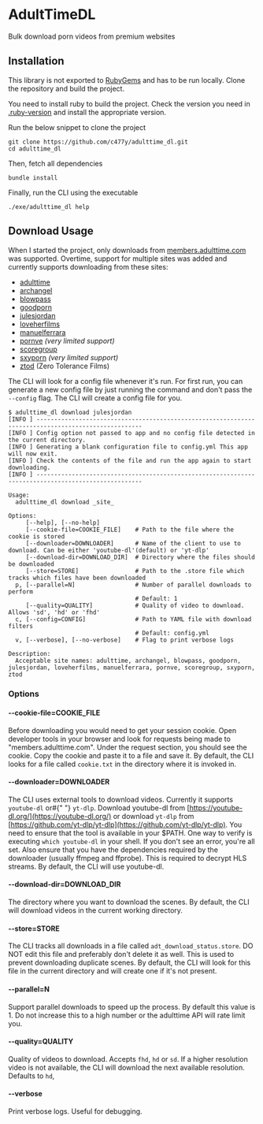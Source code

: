 # AdultTimeDL

Bulk download porn videos from premium websites

## Installation

This library is not exported to [RubyGems](https://rubygems.org) and has to be
run locally. Clone the repository and build the project.

You need to install ruby to build the project. Check the version you need in
[.ruby-version](.ruby-version) and install the appropriate version.

Run the below snippet to clone the project

```shell
git clone https://github.com/c477y/adulttime_dl.git
cd adulttime_dl
```

Then, fetch all dependencies

```shell
bundle install
```

Finally, run the CLI using the executable

```shell
./exe/adulttime_dl help
```

## Download Usage

When I started the project, only downloads from
[members.adulttime.com](https://members.adulttime.com) was supported. Overtime,
support for multiple sites was added and currently supports downloading from
these sites:

* [adulttime](https://members.adulttime.com)
* [archangel](https://www.archangelvideo.com/)
* [blowpass](https://www.blowpass.com/en)
* [goodporn](https://goodporn.to/)
* [julesjordan](https://www.julesjordan.com/trial/)
* [loveherfilms](https://www.loveherfilms.com/tour/)
* [manuelferrara](https://manuelferrara.com/trial/)
* [pornve](https://pornve.com) _(very limited support)_
* [scoregroup](https://score-group.com/)
* [sxyporn](https://sxyprn.com) _(very limited support)_
* [ztod](https://www.zerotolerancefilms.com/en) (Zero Tolerance Films)

The CLI will look for a config file whenever it's run. For first run, you can
generate a new config file by just running the command and don't pass the
`--config` flag. The CLI will create a config file for you.

```shell
$ adulttime_dl download julesjordan
[INFO ] ----------------------------------------------------------------------------------------------------
[INFO ] Config option not passed to app and no config file detected in the current directory.
[INFO ] Generating a blank configuration file to config.yml This app will now exit.
[INFO ] Check the contents of the file and run the app again to start downloading.
[INFO ] ----------------------------------------------------------------------------------------------------
```

```shell
Usage:
  adulttime_dl download _site_

Options:
     [--help], [--no-help]
     [--cookie-file=COOKIE_FILE]    # Path to the file where the cookie is stored
     [--downloader=DOWNLOADER]      # Name of the client to use to download. Can be either 'youtube-dl'(default) or 'yt-dlp'
     [--download-dir=DOWNLOAD_DIR]  # Directory where the files should be downloaded
     [--store=STORE]                # Path to the .store file which tracks which files have been downloaded
  p, [--parallel=N]                 # Number of parallel downloads to perform
                                    # Default: 1
     [--quality=QUALITY]            # Quality of video to download. Allows 'sd', 'hd' or 'fhd'
  c, [--config=CONFIG]              # Path to YAML file with download filters
                                    # Default: config.yml
  v, [--verbose], [--no-verbose]    # Flag to print verbose logs

Description:
  Acceptable site names: adulttime, archangel, blowpass, goodporn, julesjordan, loveherfilms, manuelferrara, pornve, scoregroup, sxyporn, ztod
```

### Options

#### --cookie-file=COOKIE_FILE

Before downloading you would need to get your session cookie. Open developer
tools in your browser and look for requests being made to
"members.adulttime.com". Under the request section, you should see the cookie.
Copy the cookie and paste it to a file and save it. By default, the CLI looks
for a file called `cookie.txt` in the directory where it is invoked in.

#### --downloader=DOWNLOADER

The CLI uses external tools to download videos. Currently it supports
`youtube-dl` or#{" "} `yt-dlp`. Download youtube-dl from
[https://youtube-dl.org/](https://youtube-dl.org/) or download `yt-dlp` from
[https://github.com/yt-dlp/yt-dlp](https://github.com/yt-dlp/yt-dlp). You need
to ensure that the tool is available in your $PATH. One way to verify is
executing `which youtube-dl` in your shell. If you don't see an error, you're
all set. Also ensure that you have the dependencies required by the downloader
(usually ffmpeg and ffprobe). This is required to decrypt HLS streams. By
default, the CLI will use youtube-dl.

#### --download-dir=DOWNLOAD_DIR

The directory where you want to download the scenes. By default, the CLI will
download videos in the current working directory.

#### --store=STORE

The CLI tracks all downloads in a file called `adt_download_status.store`. DO
NOT edit this file and preferably don't delete it as well. This is used to
prevent downloading duplicate scenes. By default, the CLI will look for this
file in the current directory and will create one if it's not present.

#### --parallel=N

Support parallel downloads to speed up the process. By default this value is 1.
Do not increase this to a high number or the adulttime API will rate limit you.

#### --quality=QUALITY

Quality of videos to download. Accepts `fhd`, `hd` or `sd`. If a higher
resolution video is not available, the CLI will download the next available
resolution. Defaults to `hd`,

#### --verbose

Print verbose logs. Useful for debugging.
